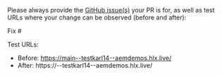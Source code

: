 Please always provide the [GitHub issue(s)](../issues) your PR is for, as well as test URLs where your change can be observed (before and after):

Fix #<gh-issue-id>

Test URLs:
- Before: https://main--testkarl14--aemdemos.hlx.live/
- After: https://<branch>--testkarl14--aemdemos.hlx.live/

